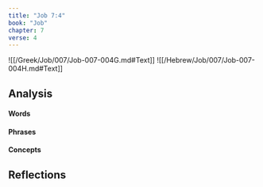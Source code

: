 ```yaml
---
title: "Job 7:4"
book: "Job"
chapter: 7
verse: 4
---
```

![[/Greek/Job/007/Job-007-004G.md#Text]]
![[/Hebrew/Job/007/Job-007-004H.md#Text]]

## Analysis

#### Words

#### Phrases

#### Concepts

## Reflections
